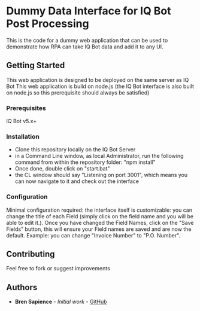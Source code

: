 # Dummy Data Interface for IQ Bot Post Processing

This is the code for a dummy web application that can be used to demonstrate how RPA can take IQ Bot data and add it to any UI.

## Getting Started

This web application is designed to be deployed on the same server as IQ Bot
This web application is build on node.js (the IQ Bot interface is also built on node.js so this prerequisite should always be satisfied)

### Prerequisites

IQ Bot v5.x+

### Installation

* Clone this repository locally on the IQ Bot Server
* in a Command Line window, as local Administrator, run the following command from within the repository folder: "npm install"
* Once done, double click on "start.bat"
* the CL window should say "Listening on port 3001", which means you can now navigate to it and check out the interface

### Configuration

Minimal configuration required: the interface itself is customizable: you can change the title of each Field (simply click on the field name and you will be able to edit it.).
Once you have changed the Field Names, click on the "Save Fields" button, this will ensure your Field names are saved and are now the default.
Example: you can change "Invoice Number" to "P.O. Number".

## Contributing

Feel free to fork or suggest improvements


## Authors

* **Bren Sapience** - *Initial work* - [GitHub](https://github.com/BrendanSapience)



